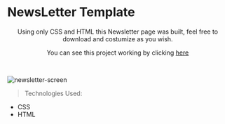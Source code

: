 <h1>NewsLetter Template</h1>
<p align="center">Using only CSS and HTML this Newsletter page was built, feel free to download and costumize as you wish.</p>
<p align="center">You can see this project working by clicking <a href="https://news-letter-xi.vercel.app/">here</a></p>

<br>

![newsletter-screen](https://user-images.githubusercontent.com/50504765/207483411-2e618dd8-fbe1-4f75-8967-d72dd9cfd3b8.png)

>Technologies Used:

- CSS
- HTML
